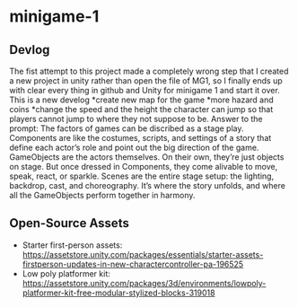 # minigame-1
## Devlog
The fist attempt to this project made a completely wrong step that I created a new project in unity rather than open the file of MG1, so I finally ends up with clear every thing in github and Unity for minigame 1 and start it over. This is a new develog
*create new map for the game
*more hazard and coins
*change the speed and the height the character can jump so that players cannot jump to where they not suppose to be.
Answer to the prompt:
The factors of games can be discribed as a stage play. Components are like the costumes, scripts, and settings of a story that define each actor’s role and point out the big direction of the game. GameObjects are the actors themselves. On their own, they’re just objects on stage. But once dressed in Components, they come alivable to move, speak, react, or sparkle. Scenes are the entire stage setup: the lighting, backdrop, cast, and choreography. It’s where the story unfolds, and where all the GameObjects perform together in harmony.
## Open-Source Assets
- Starter first-person assets: https://assetstore.unity.com/packages/essentials/starter-assets-firstperson-updates-in-new-charactercontroller-pa-196525
- Low poly platformer kit: https://assetstore.unity.com/packages/3d/environments/lowpoly-platformer-kit-free-modular-stylized-blocks-319018 
